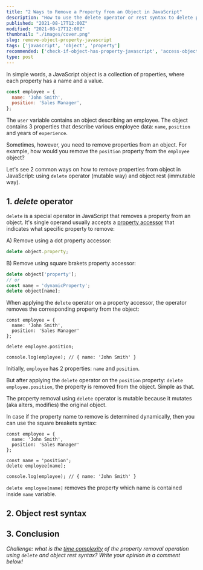```yaml
---
title: "2 Ways to Remove a Property from an Object in JavaScript"
description: "How to use the delete operator or rest syntax to delete properties from an object in JavaScript."
published: "2021-08-17T12:00Z"
modified: "2021-08-17T12:00Z"
thumbnail: "./images/cover.png"
slug: remove-object-property-javascript
tags: ['javascript', 'object', 'property']
recommended: ['check-if-object-has-property-javascript', 'access-object-properties-javascript']
type: post
---
```


In simple words, a JavaScript object is a collection of properties, where each property has a name and a value.  

```javascript
const employee = {
  name: 'John Smith',
  position: 'Sales Manager',
};
```

The `user` variable contains an object describing an employee. The object contains 3 properties that
describe various employee data: `name`, `position` and years of `experience`.  

Sometimes, however, you need to remove properties from an object. For example, how would you remove the `position` property from the
`employee` object?  

Let's see 2 common ways on how to remove properties from object in JavaScript: using `delete` operator (mutable way) and object rest (immutable way).  

## 1. *delete* operator

`delete` is a special operator in JavaScript that removes a property from an object. It's single operand usually accepts a [property accessor](https://developer.mozilla.org/en-US/docs/Web/JavaScript/Reference/Operators/Property_accessors) that indicates what specific property to remove:

A) Remove using a dot property accessor:
```javascript
delete object.property;
```

B) Remove using square brakets property accessor:
```javascript
delete object['property'];
// or
const name = 'dynamicProperty';
delete object[name];
```

When applying the `delete` operator on a property accessor, the operator removes the corresponding property from the object:

```javascript{6}
const employee = {
  name: 'John Smith',
  position: 'Sales Manager'
};

delete employee.position;

console.log(employee); // { name: 'John Smith' }
```

Initially, `employee` has 2 properties: `name` and `position`. 

But after applying the `delete` operator on the `position` property: `delete employee.position`, the property is removed from the object. Simple as that.  

The property removal using `delete` operator is mutable because it mutates (aka alters, modifies) the original object. 

In case if the property name to remove is determined dynamically, then you can use the square breakets syntax:

```javascript{7}
const employee = {
  name: 'John Smith',
  position: 'Sales Manager'
};

const name = 'position';
delete employee[name];

console.log(employee); // { name: 'John Smith' }
```

`delete employee[name]` removes the property which name is contained inside `name` variable.  

## 2. Object rest syntax

## 3. Conclusion

*Challenge: what is the [time complexity](https://en.wikipedia.org/wiki/Time_complexity) of the property removal operation using `delete` and object rest syntax? Write your opinion in a comment below!*